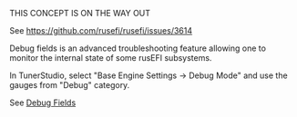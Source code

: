 THIS CONCEPT IS ON THE WAY OUT

See <https://github.com/rusefi/rusefi/issues/3614>

Debug fields is an advanced troubleshooting feature allowing one to monitor the internal state of some rusEFI subsystems.

In TunerStudio, select "Base Engine Settings -> Debug Mode" and use the gauges from "Debug" category.

See [Debug Fields](Debug-Fields.md)

